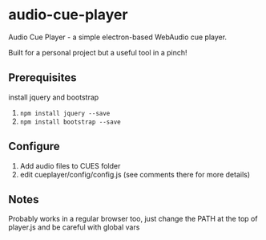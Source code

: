 # audio-cue-player
Audio Cue Player - a simple electron-based WebAudio cue player.

Built for a personal project but a useful tool in a pinch!

## Prerequisites
install jquery and bootstrap

1. `npm install jquery --save`
2. `npm install bootstrap --save`

## Configure
1. Add audio files to CUES folder
2. edit cueplayer/config/config.js (see comments there for more details)

## Notes
Probably works in a regular browser too, just change the PATH at the top of player.js and be careful with global vars

